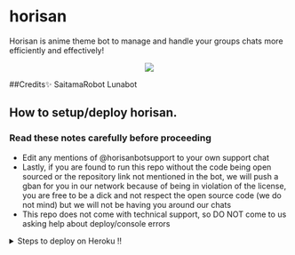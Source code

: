 # horisan

Horisan is anime theme bot to manage and handle your groups chats more efficiently and effectively!
</p>
<p align="center"><a href="https://t.me/horimiya_family"><img src="https://telegra.ph/file/dead26bc824dd8603dd49.jpg"></a></p>
<p align="center">

##Credits✨
SaitamaRobot
Lunabot


## How to setup/deploy horisan.

### Read these notes carefully before proceeding 
 - Edit any mentions of @horisanbotsupport to your own support chat
 - Lastly, if you are found to run this repo without the code being open sourced or the repository link not mentioned in the bot, we will push a gban for you in our network because of being in violation of the license, you are free to be a dick and not respect the open source code (we do not mind) but we will not be having you around our chats
 - This repo does not come with technical support, so DO NOT come to us asking help about deploy/console errors

<details>
  <summary>Steps to deploy on Heroku !! </summary>

```
Fill in all the details, Deploy!
Now go to https://dashboard.heroku.com/apps/(app-name)/resources ( Replace (app-name) with your app name )
REMEMBER: Turn on worker dyno (Don't worry It's free :D) & Webhook
Now send the bot /start, If it doesn't respond go to https://dashboard.heroku.com/apps/(app-name)/settings and remove webhook and port.
```

  [![Deploy](https://www.herokucdn.com/deploy/button.svg)](https://heroku.com/deploy?template=https://github.com/Voidxtoxic/YumekoBot)
